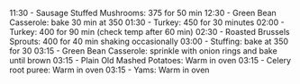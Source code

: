 11:30 - Sausage Stuffed Mushrooms: 375 for 50 min
12:30 - Green Bean Casserole: bake 30 min at 350
01:30 - Turkey: 450 for 30 minutes
02:00 - Turkey: 400 for 90 min (check temp after 60 min)
02:30 - Roasted Brussels Sprouts: 400 for 40 min shaking occasionally
03:00 - Stuffing: bake at 350 for 30
03:15 - Green Bean Casserole: sprinkle with onion rings and bake until brown
03:15 - Plain Old Mashed Potatoes: Warm in oven
03:15 - Celery root puree: Warm in oven
03:15 - Yams: Warm in oven
